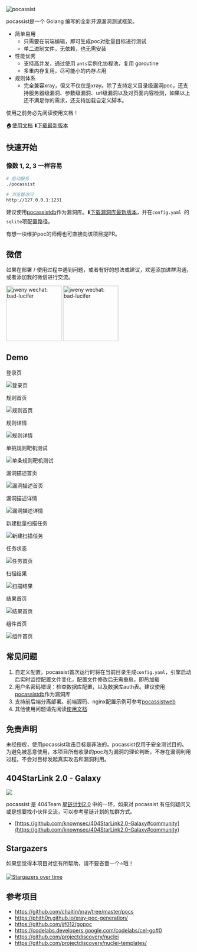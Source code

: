![pocassist](https://socialify.git.ci/jweny/pocassist/image?description=1&descriptionEditable=%E5%85%A8%E6%96%B0%E7%9A%84%E5%BC%80%E6%BA%90%E6%BC%8F%E6%B4%9E%E6%B5%8B%E8%AF%95%E6%A1%86%E6%9E%B6%EF%BC%8C%E5%AE%9E%E7%8E%B0poc%E5%9C%A8%E7%BA%BF%E7%BC%96%E8%BE%91%E3%80%81%E8%BF%90%E8%A1%8C%E3%80%81%E6%89%B9%E9%87%8F%E6%B5%8B%E8%AF%95&font=Inter&forks=1&issues=1&language=1&logo=https%3A%2F%2Favatars1.githubusercontent.com%2Fu%2F26767398&owner=1&pattern=Floating%20Cogs&pulls=1&stargazers=1&theme=Dark)

pocassist是一个 Golang 编写的全新开源漏洞测试框架。

- 简单易用
  - 只需要在前端编辑，即可生成poc对批量目标进行测试
  - 单二进制文件，无依赖，也无需安装
- 性能优秀
  - 支持高并发，通过使用 `ants`实例化协程池，复用 goroutine
  - 多重内存复用，尽可能小的内存占用
- 规则体系
  - 完全兼容xray，但又不仅仅是xray。除了支持定义目录级漏洞poc，还支持服务器级漏洞、参数级漏洞、url级漏洞以及对页面内容检测，如果以上还不满足你的需求，还支持加载自定义脚本。

使用之前务必先阅读使用文档！

🏠[使用文档](https://pocassist.jweny.top/)	⬇️[下载最新版本](https://github.com/jweny/pocassist/releases)

## 快速开始

### 像数 1, 2, 3 一样容易

```bash
# 启动服务
./pocassist

# 浏览器访问 
http://127.0.0.1:1231
```

建议使用[pocassistdb](https://github.com/jweny/pocassistdb)作为漏洞库。⬇️[下载漏洞库最新版本](https://github.com/jweny/pocassistdb/releases/)，并在`config.yaml `的`sqlite`项配置路径。

有想一块维护poc的师傅也可直接向该项目提PR。

## 微信

如果在部署 / 使用过程中遇到问题，或者有好的想法或建议，欢迎添加进群沟通，或者添加我的微信进行交流。

<p align="left">
   <img alt="jweny wechat: bad-lucifer" src="docs/pic/wechat.jpeg" width="150"/>
   <img alt="jweny wechat: bad-lucifer" src="docs/pic/群二维码.jpeg" width="150"/>
</p>

## Demo

登录页

![登录页](docs/pic/登录页.jpg)

规则首页

![规则首页](docs/pic/规则首页.jpg)

规则详情

![规则详情](docs/pic/规则详情.jpg)

单挑规则靶机测试

![单条规则靶机测试](docs/pic/单条规则靶机测试.png)

漏洞描述首页

![漏洞描述首页](docs/pic/漏洞描述首页.jpg)

漏洞描述详情

![漏洞描述详情](docs/pic/漏洞描述详情.png)

新建批量扫描任务

![新建扫描任务](docs/pic/新建扫描任务.png)

任务状态

![任务首页](docs/pic/任务首页.png)

扫描结果

![扫描结果](docs/pic/扫描结果.jpg)

结果首页

![结果首页](docs/pic/结果首页.jpg)

组件首页

![组件首页](docs/pic/组件首页.jpg)

## 常见问题

1. 自定义配置。pocassist首次运行时将在当前目录生成`config.yaml`，引擎启动后实时监控配置文件变化，配置文件修改后无需重启，即热加载
2. 用户名密码错误：检查数据库配置，以及数据库auth表。建议使用[pocassistdb](https://github.com/jweny/pocassistdb)作为漏洞库
5. 支持前后端分离部署。前端源码、nginx配置示例可参考[pocassistweb](https://github.com/jweny/pocassistweb)
4. 其他使用问题请先阅读[使用文档](https://pocassist.jweny.top/)


## 免责声明

未经授权，使用pocassist攻击目标是非法的。pocassist仅用于安全测试目的。为避免被恶意使用，本项目所有收录的poc均为漏洞的理论判断，不存在漏洞利用过程，不会对目标发起真实攻击和漏洞利用。

## 404StarLink 2.0 - Galaxy

![](https://github.com/knownsec/404StarLink-Project/raw/master/logo.png)

pocassist 是 404Team [星链计划2.0](https://github.com/knownsec/404StarLink2.0-Galaxy) 中的一环，如果对 pocassist 有任何疑问又或是想要找小伙伴交流，可以参考星链计划的加群方式。

- [https://github.com/knownsec/404StarLink2.0-Galaxy#community](https://github.com/knownsec/404StarLink2.0-Galaxy#community)

## Stargazers

如果您觉得本项目对您有所帮助，请不要吝啬一个⭐哦！

[![Stargazers over time](https://starchart.cc/jweny/pocassist.svg)](https://starchart.cc/jweny/pocassist)

## 参考项目

- https://github.com/chaitin/xray/tree/master/pocs
- https://phith0n.github.io/xray-poc-generation/
- https://github.com/jjf012/gopoc
- https://codelabs.developers.google.com/codelabs/cel-go#0
- https://github.com/projectdiscovery/nuclei
- https://github.com/projectdiscovery/nuclei-templates/

